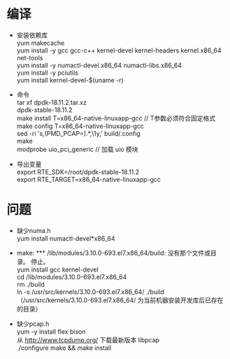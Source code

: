 # 编译  
* 安装依赖库  
yum makecache  
yum install -y gcc gcc-c++  kernel-devel kernel-headers kernel.x86_64 net-tools  
yum install -y numactl-devel.x86_64 numactl-libs.x86_64  
yum install -y pciutils  
yum install kernel-devel-$(uname -r)  

* 命令  
tar xf dpdk-18.11.2.tar.xz  
dpdk-stable-18.11.2  
make install T=x86_64-native-linuxapp-gcc  // T参数必须符合固定格式  
make config T=x86_64-native-linuxapp-gcc  
sed -ri 's,(PMD_PCAP=).\*,\1y,' build/.config  
make  
modprobe uio_pci_generic  // 加载 uio 模块   

* 导出变量  
export RTE_SDK=/root/dpdk-stable-18.11.2  
export RTE_TARGET=x86_64-native-linuxapp-gcc  

# 问题
* 缺少numa.h  
yum install numactl-devel*x86_64  

* make: *** /lib/modules/3.10.0-693.el7.x86_64/build: 没有那个文件或目录。 停止。  
yum install gcc kernel-devel  
cd /lib/modules/3.10.0-693.el7.x86_64  
rm ./build  
ln -s /usr/src/kernels/3.10.0-693.el7.x86_64/ ./build （/usr/src/kernels/3.10.0-693.el7.x86_64/ 为当前机器安装开发库后已存在的目录）   

* 缺少pcap.h  
yum -y install flex bison   
从 http://www.tcpdump.org/ 下载最新版本 libpcap  
./configure
make && make install
